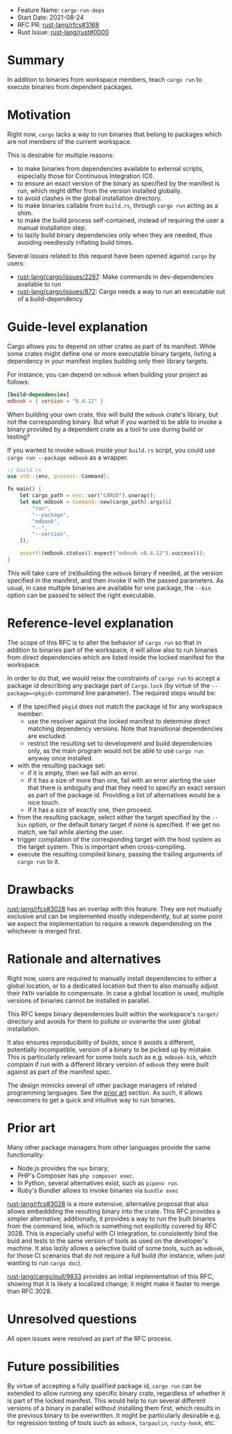 - Feature Name: `cargo-run-deps`
- Start Date: 2021-08-24
- RFC PR: [rust-lang/rfcs#3168](https://github.com/rust-lang/rfcs/pull/3168)
- Rust Issue: [rust-lang/rust#0000](https://github.com/rust-lang/rust/issues/0000)

# Summary
[summary]: #summary

In addition to binaries from workspace members, teach `cargo run` to execute binaries from dependent packages.

# Motivation
[motivation]: #motivation

Right now, `cargo` lacks a way to run binaries that belong to packages which are not members of the current workspace.

This is desirable for multiple reasons:

- to make binaries from dependencies available to external scripts, especially those for Continuous Integration (CI).
- to ensure an exact version of the binary as specified by the manifest is run, which might differ from the version installed globally.
- to avoid clashes in the global installation directory.
- to make binaries callable from `build.rs`, through `cargo run` acting as a shim.
- to make the build process self-contained, instead of requiring the user a manual installation step.
- to lazily build binary dependencies only when they are needed, thus avoiding needlessly inflating build times.

Several issues related to this request have been opened against `cargo` by users:

- [rust-lang/cargo/issues/2267](https://github.com/rust-lang/cargo/issues/2267): Make commands in dev-dependencies available to run
- [rust-lang/cargo/issues/872](https://github.com/rust-lang/cargo/issues/872): Cargo needs a way to run an executable out of a build-dependency

# Guide-level explanation
[guide-level-explanation]: #guide-level-explanation

Cargo allows you to depend on other crates as part of its manifest. While some crates might define one or more executable binary targets, listing a dependency in your manifest implies building only their library targets.

For instance, you can depend on `mdbook` when building your project as follows:

```toml
[build-dependencies]
mdbook = { version = "0.4.12" }
```

When building your own crate, this will build the `mdbook` crate's library, but not the corresponding binary. But what if you wanted to be able to invoke a binary provided by a dependent crate as a tool to use during build or testing?

If you wanted to invoke `mdbook` inside your `build.rs` script, you could use `cargo run --package mdbook` as a wrapper.

```rust
// build.rs
use std::{env, process::Command};

fn main() {
    let cargo_path = env::var("CARGO").unwrap();
    let mut mdbook = Command::new(cargo_path).args(&[
        "run",
        "--package",
        "mdbook",
        "--",
        "--version",
    ]);

    assert!(mdbook.status().expect("mdbook v0.4.12").success());
}
```

This will take care of (re)building the `mdbook` binary if needed, at the version specified in the manifest, and then invoke it with the passed parameters. As usual, in case multiple binaries are available for one package, the `--bin` option can be passed to select the right executable.

# Reference-level explanation
[reference-level-explanation]: #reference-level-explanation

The scope of this RFC is to alter the behavior of `cargo run` so that in addition to binaries part of the workspace, it will allow also to run binaries from direct dependencies which are listed inside the locked manifest for the workspace.

In order to do that, we would relax the constraints of `cargo run` to accept a package id describing any package part of `Cargo.lock` (by virtue of the `--package=<pkgid>` command line parameter). The required steps would be:

- if the specified `pkgid` does not match the package id for any workspace member:
    - use the resolver against the locked manifest to determine direct matching dependency versions. Note that transitional dependencies are excluded.
    - restrict the resulting set to development and build dependencies only, as the main program would not be able to use `cargo run` anyway once installed.
- with the resulting package set:
    - if it is empty, then we fail with an error.
    - if it has a size of more than one, fail with an error alerting the user that there is ambiguity and that they need to specify an exact version as part of the package id. Providing a list of alternatives would be a nice touch.
    - if it has a size of exactly one, then proceed.
- from the resulting package, select either the target specified by the `--bin` option, or the default binary target if none is specified. If we get no match, we fail while alerting the user.
- trigger compilation of the corresponding target with the host system as the target system. This is important when cross-compiling.
- execute the resulting compiled binary, passing the trailing arguments of `cargo run` to it.

# Drawbacks
[drawbacks]: #drawbacks

[rust-lang/rfcs#3028](https://github.com/rust-lang/rfcs/pull/3028) has an overlap with this feature. They are not mutually exclusive and can be implemented mostly independently, but at some point we expect the implementation to require a rework dependending on the whichever is merged first.

# Rationale and alternatives
[rationale-and-alternatives]: #rationale-and-alternatives

Right now, users are required to manually install dependencies to either a global location, or to a dedicated location but then to also manually adjust their `PATH` variable to compensate. In case a global location is used, multiple versions of binaries cannot be installed in parallel.

This RFC keeps binary dependencies built within the workspace's `target/` directory and avoids for them to pollute or overwrite the user global installation.

It also ensures reproducibility of builds, since it avoids a different, potentially incompatible, version of a binary to be picked up by mistake. This is particularly relevant for some tools such as e.g. `mdbook-bib`, which complain if run with a different library version of `mdbook` they were built against as part of the manifest spec.

The design mimicks several of other package managers of related programming languages. See the [prior art](#prior-art) section. As such, it allows newcomers to get a quick and intuitive way to run binaries.

# Prior art
[prior-art]: #prior-art

Many other package managers from other languages provide the same functionality:

- Node.js provides the `npx` binary,
- PHP's Composer has `php composer exec`.
- In Python, several alternatives exist, such as `pipenv run`.
- Ruby's Bundler allows to invoke binaries via `bundle exec`

[rust-lang/rfcs#3028](https://github.com/rust-lang/rfcs/pull/3028) is a more extensive, alternative proposal that also allows embeddding the resulting binary into the crate. This RFC provides a simpler alternative; additionally, it provides a way to run the built binaries from the command line, which is something not explicitly covered by RFC 3028. This is especially useful with CI integration, to consistently bind the buid and tests to the same version of tools as used on the developer's machine. It also lazily allows a selective build of some tools, such as `mdbook`, for those CI scenarios that do not require a full build (for instance, when just wanting to run `cargo doc`).

[rust-lang/cargo/pull/9833](https://github.com/rust-lang/cargo/pull/9833) provides an initial implementation of this RFC, showing that it is likely a localized change; it might make it faster to merge than RFC 3028.

# Unresolved questions
[unresolved-questions]: #unresolved-questions

All open issues were resolved as part of the RFC process.

# Future possibilities
[future-possibilities]: #future-possibilities

By virtue of accepting a fully qualified package id, `cargo run` can be extended to allow running any specific binary crate, regardless of whether it is part of the locked manifest. This would help to run several different versions of a binary in parallel without installing them first, which results in the previous binary to be overwritten. It might be particularly desirable e.g. for regression testing of tools such as `mdbook`, `tarpaulin`, `rusty-hook`, etc.
